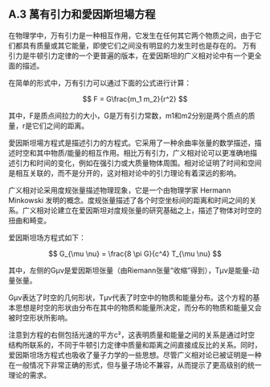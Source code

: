 ## A.3 萬有引力和愛因斯坦場方程

在物理学中，万有引力是一种相互作用，它发生在任何其它两个物质之间，由于它们都具有质量或其它能量，即使它们之间没有明显的力发生时也是存在的。 万有引力是牛顿引力定律的一个更普遍的版本，在爱因斯坦的广义相对论中有一个更全面的描述。

在简单的形式中，万有引力可以通过下面的公式进行计算：

$$ F = G\frac{m_1 m_2}{r^2} $$

其中，F是质点间拉力的大小，G是万有引力常数，m1和m2分别是两个质点的质量，r是它们之间的距离。

愛因斯坦場方程式是描述引力的方程式。它采用了一种余曲率张量的数学描述，描述时空和其中物质/能量的相互作用。相比万有引力，广义相对论可以更准确地描述引力和时间的变化，例如在强引力或大质量物体周围。相对论证明了时间和空间是相互关联的，而不是分开的，这对相对论中的引力理论有着深远的影响。

广义相对论采用度规张量描述物理现象，它是一个由物理学家 Hermann Minkowski 发明的概念。度规张量描述了各个时空坐标间的距离和时间之间的关系。广义相对论建立在爱因斯坦对度规张量的研究基础之上，描述了物体对时空的扭曲和畸变。

爱因斯坦场方程式如下：

$$ G_{\mu \nu} = \frac{8 \pi G}{c^4} T_{\mu \nu} $$

其中，左侧的Gμν是爱因斯坦张量（由Riemann张量“收缩”得到），Tμν是能量-动量张量。

Gμν表达了时空的几何形状，Tμν代表了时空中的物质和能量分布。这个方程的基本思想是时空的形状由分布在其中的物质和能量所决定，而分布的物质和能量又会被时空形状所影响。

注意到方程的右侧包括光速的平方c²，这表明质量和能量之间的关系是通过时空结构所联系的，不同于牛顿引力定律中质量和距离之间直接成反比的关系。同时，爱因斯坦场方程式也吸收了量子力学的一些思想。尽管广义相对论已被证明是一种在一般情况下非常正确的形式，但与量子场论不兼容，从而提示了更高级别的统一理论的需求。